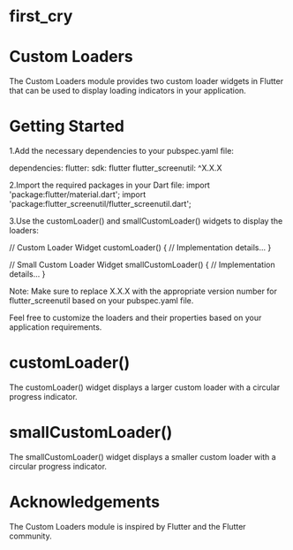 # first_cry

# Custom Loaders
The Custom Loaders module provides two custom loader widgets in Flutter that can be used to display loading indicators in your application.

# Getting Started

1.Add the necessary dependencies to your pubspec.yaml file:

dependencies:
  flutter:
    sdk: flutter
  flutter_screenutil: ^X.X.X

2.Import the required packages in your Dart file:
import 'package:flutter/material.dart';
import 'package:flutter_screenutil/flutter_screenutil.dart';

3.Use the customLoader() and smallCustomLoader() widgets to display the loaders:

// Custom Loader
Widget customLoader() {
  // Implementation details...
}

// Small Custom Loader
Widget smallCustomLoader() {
  // Implementation details...
}

Note: Make sure to replace X.X.X with the appropriate version number for flutter_screenutil based on your pubspec.yaml file.

Feel free to customize the loaders and their properties based on your application requirements.

 # customLoader()
 The customLoader() widget displays a larger custom loader with a circular progress indicator.

#  smallCustomLoader()
The smallCustomLoader() widget displays a smaller custom loader with a circular progress indicator.

# Acknowledgements
The Custom Loaders module is inspired by Flutter and the Flutter community.